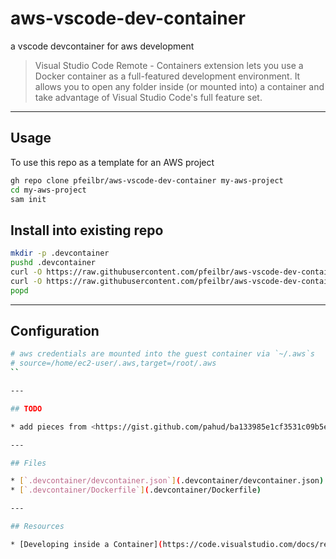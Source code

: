 # aws-vscode-dev-container

a vscode devcontainer for aws development

> Visual Studio Code Remote - Containers extension lets you use a Docker container as a full-featured development environment. It allows you to open any folder inside (or mounted into) a container and take advantage of Visual Studio Code's full feature set.

---

## Usage

To use this repo as a template for an AWS project

```sh
gh repo clone pfeilbr/aws-vscode-dev-container my-aws-project
cd my-aws-project
sam init
```

## Install into existing repo

```sh
mkdir -p .devcontainer
pushd .devcontainer
curl -O https://raw.githubusercontent.com/pfeilbr/aws-vscode-dev-container/master/.devcontainer/Dockerfile
curl -O https://raw.githubusercontent.com/pfeilbr/aws-vscode-dev-container/master/.devcontainer/devcontainer.json
popd
```

---

## Configuration

```sh
# aws credentials are mounted into the guest container via `~/.aws`s
# source=/home/ec2-user/.aws,target=/root/.aws
``

---

## TODO

* add pieces from <https://gist.github.com/pahud/ba133985e1cf3531c09b5ea553a72739> for aws sso config

---

## Files

* [`.devcontainer/devcontainer.json`](.devcontainer/devcontainer.json)
* [`.devcontainer/Dockerfile`](.devcontainer/Dockerfile)

---

## Resources

* [Developing inside a Container](https://code.visualstudio.com/docs/remote/containers)